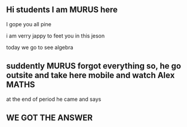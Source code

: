 ## Hi students I am MURUS here

I gope you all pine 

i am verry jappy to feet you in this jeson 

today we go to see algebra 

## suddently MURUS forgot everything so, he go outsite and take here mobile and watch Alex MATHS

at the end of period he came and says 
## WE GOT THE ANSWER 

